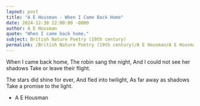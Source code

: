 ```yaml
---
layout: post
title: "A E Housman - When I Came Back Home"
date: 2024-12-30 12:00:00 -0000
author: A E Housman
quote: "When I came back home,"
subject: British Nature Poetry (19th century)
permalink: /British Nature Poetry (19th century)/A E Housman/A E Housman - When I Came Back Home
---
```


When I came back home,
The robin sang the night,
And I could not see her shadows
Take or leave their flight.

The stars did shine for ever,
And fled into twilight,
As far away as shadows
Take a promise to the light.

- A E Housman
